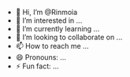 - 👋 Hi, I’m @Rinmoia
- 👀 I’m interested in ...
- 🌱 I’m currently learning ...
- 💞️ I’m looking to collaborate on ...
- 📫 How to reach me ...
- 😄 Pronouns: ...
- ⚡ Fun fact: ...

<!---
Rinmoia/Rinmoia is a ✨ special ✨ repository because its `README.md` (this file) appears on your GitHub profile.
You can click the Preview link to take a look at your changes.
--->
